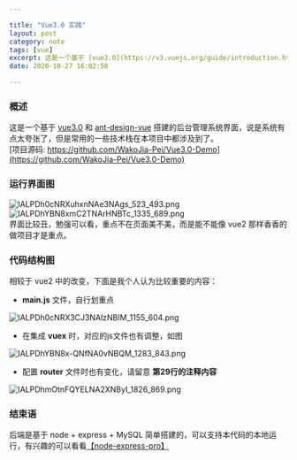 ```yaml
---

title: "Vue3.0 实践"
layout: post
category: note
tags: [vue]
excerpt: 这是一个基于 [vue3.0](https://v3.vuejs.org/guide/introduction.html) 和 [ant-design-vue](https://2x.antdv.com/docs/vue/introduce-cn/) 搭建的后台管理系统界面，说是系统有点太夸张了，但是常用的一些技术栈在本项目中都涉及到了
date: 2020-10-27 16:02:58

---
```


<a name="2XtK2"></a>
### 概述
这是一个基于 [vue3.0](https://v3.vuejs.org/guide/introduction.html) 和 [ant-design-vue](https://2x.antdv.com/docs/vue/introduce-cn/) 搭建的后台管理系统界面，说是系统有点太夸张了，但是常用的一些技术栈在本项目中都涉及到了。<br />[项目源码: https://github.com/WakoJia-Pei/Vue3.0-Demo](https://github.com/WakoJia-Pei/Vue3.0-Demo)<br />

<a name="2gmmG"></a>
### 运行界面图
![lALPDh0cNRXuhxnNAe3NAgs_523_493.png](/images/posts/202010/1603768834459-a7a85c33-458d-45d3-bd83-2c9f4eb413b3.png#align=left&display=inline&height=314&margin=%5Bobject%20Object%5D&name=lALPDh0cNRXuhxnNAe3NAgs_523_493.png&originHeight=493&originWidth=523&size=14832&status=done&style=none&width=333)![lALPDhYBN8xmC2TNArHNBTc_1335_689.png](/images/posts/202010/1603768939989-eecacd0f-b2df-4a9f-b5b1-d600113f0589.png#align=left&display=inline&height=209&margin=%5Bobject%20Object%5D&name=lALPDhYBN8xmC2TNArHNBTc_1335_689.png&originHeight=689&originWidth=1335&size=50128&status=done&style=none&width=404)<br />界面比较丑，勉强可以看，重点不在页面美不美，而是能不能像 vue2 那样香香的做项目才是重点。<br />

<a name="ro4IC"></a>
### 代码结构图
相较于 vue2 中的改变，下面是我个人认为比较重要的内容：

- **main.js** 文件，自行划重点

![lALPDh0cNRX3CJ3NAlzNBIM_1155_604.png](/images/posts/202010/1603769360110-7121498f-bc11-401e-95c9-1cc931b6d8c9.png#align=left&display=inline&height=604&margin=%5Bobject%20Object%5D&name=lALPDh0cNRX3CJ3NAlzNBIM_1155_604.png&originHeight=604&originWidth=1155&size=113930&status=done&style=none&width=1155)

- 在集成 **vuex** 时，对应的js文件也有调整，如图

![lALPDhYBN8x-QNfNA0vNBQM_1283_843.png](/images/posts/202010/1603769595538-b447f983-74a0-471d-b594-f9a479f45529.png#align=left&display=inline&height=843&margin=%5Bobject%20Object%5D&name=lALPDhYBN8x-QNfNA0vNBQM_1283_843.png&originHeight=843&originWidth=1283&size=148145&status=done&style=none&width=1283)

- 配置 **router** 文件时也有变化，请留意 **第29行的注释内容**

![lALPDhmOtnFQYELNA2XNByI_1826_869.png](/images/posts/202010/1603769933027-cd1e13a4-d4b9-4a31-85dc-bce529f3321d.png#align=left&display=inline&height=869&margin=%5Bobject%20Object%5D&name=lALPDhmOtnFQYELNA2XNByI_1826_869.png&originHeight=869&originWidth=1826&size=186419&status=done&style=none&width=1826)
<a name="LvQHz"></a>
### 结束语
后端是基于 node + express + MySQL 简单搭建的，可以支持本代码的本地运行，有兴趣的可以看看[【node-express-pro】](https://github.com/WakoJia-Pei/node-express-pro)
